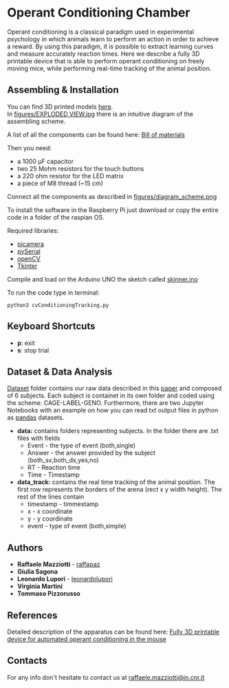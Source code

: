 # Operant Conditioning Chamber

Operant conditioning is a classical paradigm used in experimental psychology in which animals learn to perform an action in order to achieve a reward. By using this paradigm, it is possible to extract learning curves and measure accurately reaction times.
Here we describe a fully 3D printable device that is able to perform operant conditioning on  freely moving mice, while performing real-time tracking of the animal position.

## Assembling & Installation

You can find 3D printed models [here](https://www.thingiverse.com/thing:3975752).  
In [figures/EXPLODED VIEW.jpg](https://github.com/raffapaz/oc_chamber/blob/master/figures/EXPLODED%20VIEW.jpg) there is an intuitive diagram of the assembling scheme.

A list of all the components can be found here: [Bill of materials](https://docs.google.com/spreadsheets/d/19AH2Pe1oMEcGUEE4mrs1yGA2-vNfwtRM7asQJUQdpgM/edit?usp=sharing)

Then you need:

* a 1000 µF capacitor
* two 25 Mohm resistors for the touch buttons
* a 220 ohm resistor for the LED matrix
* a piece of M8 thread (~15 cm)

Connect all the components as described in [figures/diagram_scheme.png](https://github.com/raffapaz/oc_chamber/blob/master/figures/diagram_scheme.png)

To install the software in the Raspberry Pi just download or copy the entire code in a folder of the raspian OS.  

Required libraries:

* [picamera](https://picamera.readthedocs.io/en/release-1.13/)
* [pySerial](https://pythonhosted.org/pyserial/)
* [openCV](https://pypi.org/project/opencv-python/)
* [Tkinter](https://tkdocs.com/tutorial/install.html)

Compile and load on the Arduino UNO the sketch called [skinner.ino](https://github.com/raffapaz/oc_chamber/tree/master/arduino_files/skinner)

To run the code type in terminal:

```python3
python3 cvConditioningTracking.py
```

## Keyboard Shortcuts

* **p**: exit
* **s**: stop trial

## Dataset & Data Analysis

[Dataset]() folder contains our raw data described in this [paper](#references) and composed of 6 subjects. Each subject is containet in its own folder and coded using the scheme: CAGE-LABEL-GENO. Furthermore, there are two Jupyter Notebooks with an example on how you can read txt output files in python as [pandas](https://pandas.pydata.org/) datasets.

* **data:** contains folders representing subjects. In the folder there are .txt files with fields
    * Event - the type of event (both,single)
    * Answer - the answer provided by the subject (both_sx,both_dx,yes,no)
    * RT - Reaction time
    * Time - Timestamp
* **data_track:** contains the real time tracking of the animal position. The first row represents the borders of the arena (rect x y width height).
The rest of the lines contain
    * timestamp - timmestamp
    * x - x coordinate
    * y - y coordinate
    * event - type of event (both,simple)

## Authors

* **Raffaele Mazziotti**  - [raffapaz](https://github.com/raffapaz)
* **Giulia Sagona**  
* **Leonardo Lupori** - [leonardolupori](https://github.com/leonardolupori)
* **Virginia Martini**
* **Tommaso Pizzorusso**  

## References

Detailed description of the apparatus can be found here:
[Fully 3D printable device for automated operant conditioning in the mouse](https://docs.google.com/document/d/1ROyHVp2HN-OSPP7uKdv-rDPUn_NWunvdGDlKdQuhvm4/edit?usp=sharing)

## Contacts

For any info don't hesitate to contact us at raffaele.mazziotti@in.cnr.it
